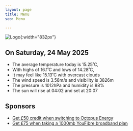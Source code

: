 ```yaml
---
layout: page
title: Menu
seo: Menu

---
```


![Logo](/images/logo.jpg){:width="832px"}

<!-- weather_marker starts -->
## On Saturday, 24 May 2025

- The average temperature today is 15.25˚C,
- With highs of 16.1˚C and lows of 14.28˚C,
- It may feel like 15.13˚C with overcast clouds
- The wind speed is 3.58m/s and visibility is 3826m
- The pressure is 1012hPa and humidity is 88%
- The sun will rise at 04:02 and set at 20:07

<!-- weather_marker ends -->

## Sponsors

- [Get £50 credit when switching to Octopus Energy](https://bit.ly/3oD1nnS)
- [Get £75 when taking a 1000mb YouFibre broadband plan](https://aklam.io/91zWhU?)
